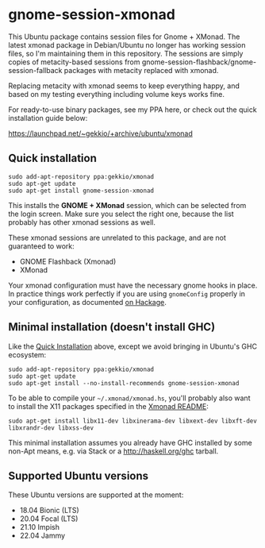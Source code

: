gnome-session-xmonad
====================

This Ubuntu package contains session files for Gnome + XMonad.  The latest
xmonad package in Debian/Ubuntu no longer has working session files, so I'm
maintaining them in this repository. The sessions are simply copies of
metacity-based sessions from gnome-session-flashback/gnome-session-fallback
packages with metacity replaced with xmonad.

Replacing metacity with xmonad seems to keep everything happy, and based on my
testing everything including volume keys works fine.

For ready-to-use binary packages, see my PPA here, or check out the quick
installation guide below:

https://launchpad.net/~gekkio/+archive/ubuntu/xmonad

Quick installation
------------------

    sudo add-apt-repository ppa:gekkio/xmonad
    sudo apt-get update
    sudo apt-get install gnome-session-xmonad

This installs the **GNOME + XMonad** session, which can be selected from the
login screen. Make sure you select the right one, because the list probably has
other xmonad sessions as well.

These xmonad sessions are unrelated to this package, and are not guaranteed
to work:

* GNOME Flashback (Xmonad)
* XMonad

Your xmonad configuration must have the necessary gnome hooks in place.
In practice things work perfectly if you are using `gnomeConfig` properly in
your configuration, as documented
[on Hackage](https://hackage.haskell.org/package/xmonad-contrib-0.10/docs/XMonad-Config-Gnome.html).

Minimal installation (doesn't install GHC)
------------------------------------------

Like the [Quick Installation](#quick-installation) above, except we avoid
bringing in Ubuntu's GHC ecosystem:

    sudo add-apt-repository ppa:gekkio/xmonad
    sudo apt-get update
    sudo apt-get install --no-install-recommends gnome-session-xmonad

To be able to compile your `~/.xmonad/xmonad.hs`, you'll probably also want
to install the X11 packages specified in the 
[Xmonad README](https://github.com/xmonad/xmonad/blob/master/README.md#building):

    sudo apt-get install libx11-dev libxinerama-dev libxext-dev libxft-dev libxrandr-dev libxss-dev

This minimal installation assumes you already have GHC installed by some
non-Apt means, e.g. via Stack or a http://haskell.org/ghc tarball.

Supported Ubuntu versions
-------------------------

These Ubuntu versions are supported at the moment:

+ 18.04 Bionic (LTS)
+ 20.04 Focal (LTS)
+ 21.10 Impish
+ 22.04 Jammy
